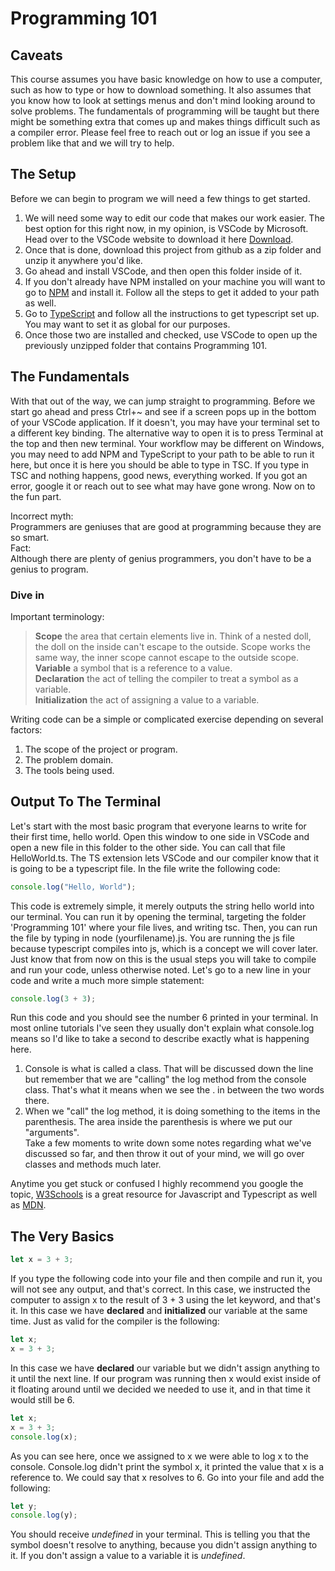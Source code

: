 # Programming 101

## Caveats
This course assumes you have basic knowledge on how to use a computer, such as how to type or how to download something. It also assumes that you know how to look at settings menus and don't mind looking around to solve problems. The fundamentals of programming will be taught but there might be something extra that comes up and makes things difficult such as a compiler error. Please feel free to reach out or log an issue if you see a problem like that and we will try to help.

## The Setup
Before we can begin to program we will need a few things to get started.
1. We will need some way to edit our code that makes our work easier. The best option for this right now, in my opinion, is VSCode by Microsoft. Head over to the VSCode website to download it here [Download](https://code.visualstudio.com/).
2. Once that is done, download this project from github as a zip folder and unzip it anywhere you'd like.
3. Go ahead and install VSCode, and then open this folder inside of it.
4. If you don't already have NPM installed on your machine you will want to go to [NPM](https://nodejs.org/en/) and install it. Follow all the steps to get it added to your path as well.
5. Go to [TypeScript](https://www.typescriptlang.org/download) and follow all the instructions to get typescript set up. You may want to set it as global for our purposes.
6. Once those two are installed and checked, use VSCode to open up the previously unzipped folder that contains Programming 101.

## The Fundamentals
With that out of the way, we can jump straight to programming.
Before we start go ahead and press Ctrl+~ and see if a screen pops up in the bottom of your VSCode application. If it doesn't, you may have your terminal set to a different key binding. The alternative way to open it is to press Terminal at the top and then new terminal. Your workflow may be different on Windows, you may need to add NPM and TypeScript to your path to be able to run it here, but once it is here you should be able to type in TSC. If you type in TSC and nothing happens, good news, everything worked. If you got an error, google it or reach out to see what may have gone wrong. Now on to the fun part.

Incorrect myth:   
Programmers are geniuses that are good at programming because they are so smart.   
Fact:   
Although there are plenty of genius programmers, you don't have to be a genius to program.    

### Dive in
Important terminology:   
> **Scope** the area that certain elements live in. Think of a nested doll, the doll on the inside can't escape to the outside. Scope works the same way, the inner scope cannot escape to the outside scope.   
> **Variable** a symbol that is a reference to a value.   
> **Declaration** the act of telling the compiler to treat a symbol as a variable.   
> **Initialization** the act of assigning a value to a variable.

Writing code can be a simple or complicated exercise depending on several factors:
1. The scope of the project or program.
2. The problem domain.
3. The tools being used.   

## Output To The Terminal
Let's start with the most basic program that everyone learns to write for their first time, hello world.
Open this window to one side in VSCode and open a new file in this folder to the other side. You can call that file HelloWorld.ts. The TS extension lets VSCode and our compiler know that it is going to be a typescript file. 
In the file write the following code:
```typescript
console.log("Hello, World");
```
This code is extremely simple, it merely outputs the string hello world into our terminal. You can run it by opening the terminal, targeting the folder 'Programming 101' where your file lives, and writing tsc. Then, you can run the file by typing in node (yourfilename).js.
You are running the js file because typescript compiles into js, which is a concept we will cover later. Just know that from now on this is the usual steps you will take to compile and run your code, unless otherwise noted.
Let's go to a new line in your code and write a much more simple statement:
```typescript
console.log(3 + 3);
```
Run this code and you should see the number 6 printed in your terminal. In most online tutorials I've seen they usually don't explain what console.log means so I'd like to take a second to describe exactly what is happening here.
1. Console is what is called a class. That will be discussed down the line but remember that we are "calling" the log method from the console class. That's what it means when we see the . in between the two words there.
2. When we "call" the log method, it is doing something to the items in the parenthesis. The area inside the parenthesis is where we put our "arguments".   
Take a few moments to write down some notes regarding what we've discussed so far, and then throw it out of your mind, we will go over classes and methods much later.  

Anytime you get stuck or confused I highly recommend you google the topic, [W3Schools](https://www.w3schools.com/jsref/obj_console.asp) is a great resource for Javascript and Typescript as well as [MDN](https://developer.mozilla.org/en-US/).
## The Very Basics 
```typescript
let x = 3 + 3;
```
If you type the following code into your file and then compile and run it, you will not see any output, and that's correct. In this case, we instructed the computer to assign x to the result of 3 + 3 using the let keyword, and that's it. In this case we have **declared** and **initialized** our variable at the same time. Just as valid for the compiler is the following:
```typescript
let x;
x = 3 + 3;
```
In this case we have **declared** our variable but we didn't assign anything to it until the next line. If our program was running then x would exist inside of it floating around until we decided we needed to use it, and in that time it would still be 6.
```typescript
let x;
x = 3 + 3;
console.log(x);
```
As you can see here, once we assigned to x we were able to log x to the console. Console.log didn't print the symbol x, it printed the value that x is a reference to. We could say that x resolves to 6.
Go into your file and add the following:
```typescript
let y;
console.log(y);
```
You should receive _undefined_ in your terminal. This is telling you that the symbol doesn't resolve to anything, because you didn't assign anything to it. If you don't assign a value to a variable it is _undefined_. 






